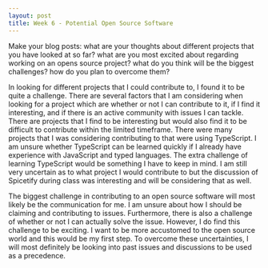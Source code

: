 ```yaml
---
layout: post
title: Week 6 - Potential Open Source Software
---
```


Make your blog posts: what are your thoughts about different projects that you have looked at so far? what are you most excited about regarding working on an opens source project? what do you think will be the biggest challenges? how do you plan to overcome them?

In looking for different projects that I could contribute to, I found it to be quite a challenge. There are several factors that I am considering when looking for a project which are whether or not I can contribute to it, if I find it interesting, and if there is an active community with issues I can tackle. There are projects that I find to be interesting but would also find it to be difficult to contribute within the limited timeframe. There were many projects that I was considering contributing to that were using TypeScript. I am unsure whether TypeScript can be learned quickly if I already have experience with JavaScript and typed languages. The extra challenge of learning TypeScript would be something I have to keep in mind. I am still very uncertain as to what project I would contribute to but the discussion of Spicetify during class was interesting and will be considering that as well.

<!--more-->

The biggest challenge in contributing to an open source software will most likely be the communication for me. I am unsure about how I should be claiming and contributing to issues. Furthermore, there is also a challenge of whether or not I can actually solve the issue. However, I do find this challenge to be exciting. I want to be more accustomed to the open source world and this would be my first step. To overcome these uncertainties, I will most definitely be looking into past issues and discussions to be used as a precedence. 
